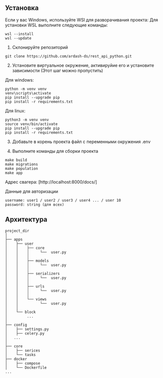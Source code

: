 ## Установка

Если у вас Windows, используйте WSl для разворачивания проекта:
Для установки WSL выполните следующие команды:
```
wsl --install
wsl --update
```

1. Склонируйте репозиторий 

```
git clone https://github.com/ardash-ds/rest_api_python.git
```

2. Установите виртуальное окружение, активируйие его и установите зависимости
(Этот шаг можно пропустить)


Для windows:
```
python -m venv venv
venv\scripts\activate
pip install --upgrade pip
pip install -r requirements.txt
```

Для linux:
```
python3 -m venv venv
source venv/bin/activate
pip install --upgrade pip
pip install -r requirements.txt
```

3. Добавьте в корень проекта файл с переменными окружения .env


4. Выполните команды для сборки проекта

```
make build
make migrations
make population
make app
```


Адрес свагера: [http://localhost:8000/docs/]

Данные для авторизации

```
username: user1 / user2 / user3 / user4 ... / user 10
password: string (для всех)
```

## Архитектура

```
project_dir
│
├── apps
│    ├── user
│    │    ├── core
│    │    │     └──  user.py
│    │    │
│    │    ├── models
│    │    │     └──  user.py
│    │    │
│    │    ├── serializers
│    │    │     └──  user.py
│    │    │
│    │    ├── urls
│    │    │     └──  user.py
│    │    │ 
│    │    └── views
│    │          └──  user.py
│    │    
│    └── block
│         ...  
│ 
├── config
│    ├── settings.py
│    ├── celery.py
│   ...
│
├── core
│    ├── serices
│    └── tasks
├── docker
│    ├── compose
│    └── Dockerfile
...

```
